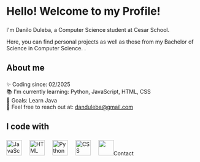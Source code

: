 <h1 align="left">Hello! Welcome to my Profile!</h1>

###

<p align="left">I'm Danilo Duleba, a Computer Science student at Cesar School.</p>
<p align="left">Here, you can find personal projects as well as those from my Bachelor of Science in Computer Science. .</p>

###

<h2 align="left">About me</h2>

###

<p align="left">
  ✨ Coding since: 02/2025 <br>
  📚 I'm currently learning: Python, JavaScript, HTML, CSS <br>
  🎯 Goals: Learn Java <br>
  📧 Feel free to reach out at: <a href="mailto:danduleba@gmail.com">danduleba@gmail.com</a>
</p>


###

<h2 align="left">I code with</h2>

###

<div align="left">
  <img src="https://cdn.jsdelivr.net/gh/devicons/devicon/icons/javascript/javascript-original.svg" height="40" alt="JavaScript logo"  />
  <img width="12" />
  <img src="https://cdn.jsdelivr.net/gh/devicons/devicon/icons/html5/html5-original.svg" height="40" alt="HTML logo"  />
  <img width="12" />
  <img src="https://cdn.jsdelivr.net/gh/devicons/devicon/icons/python/python-original.svg" height="40" alt="Python logo" />
  <img width="12" />
  <img src="https://cdn.jsdelivr.net/gh/devicons/devicon/icons/css3/css3-original.svg" height="40" alt="CSS logo"  />
  <img width="12" />
  <img src="https://cdn.jsdelivr.net/gh/devicons/devicon/icons/python/python-original.svg" height="40
<h2 align="left">Contact</h2>

###


